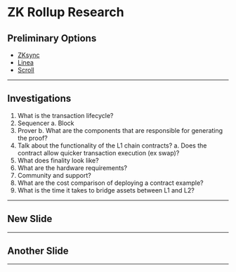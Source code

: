 # ZK Rollup Research

## Preliminary Options

- [ZKsync](https://zksync.io/)
- [Linea](https://linea.build/)
- [Scroll](https://scroll.io/)

---

## Investigations

1. What is the transaction lifecycle?
2. Sequencer
  a. Block
3. Prover
  b. What are the components that are responsible for generating the proof?
4. Talk about the functionality of the L1 chain contracts?
  a. Does the contract allow quicker transaction execution (ex swap)?
5. What does finality look like?
6. What are the hardware requirements?
7. Community and support?
8. What are the cost comparison of deploying a contract example?
9. What is the time it takes to bridge assets between L1 and L2?

---

## New Slide

---

## Another Slide

---
